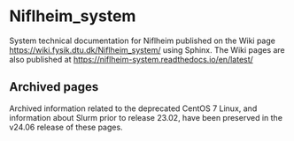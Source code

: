 # Niflheim_system
System technical documentation for Niflheim published on the Wiki page 
https://wiki.fysik.dtu.dk/Niflheim_system/
using Sphinx.
The Wiki pages are also published at https://niflheim-system.readthedocs.io/en/latest/

Archived pages
----------------

Archived information related to the deprecated CentOS 7 Linux, 
and information about Slurm prior to release 23.02, 
have been preserved in the v24.06 release of these pages.
